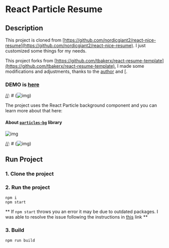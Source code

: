 # React Particle Resume

## Description
This project is cloned from [https://github.com/nordicgiant2/react-nice-resume](https://github.com/nordicgiant2/react-nice-resume). I just customized some things for my needs.

This project forks from [https://github.com/tbakerx/react-resume-template](https://github.com/tbakerx/react-resume-template), I made some modifications and adjustments, thanks to the [author](https://github.com/tbakerx) and [.


### DEMO is [here](https://nordicgiant2.github.io/react-nice-resume-page/index.html)

[//]: # (The image below is commented out because I am attempting to move away from all correlations to the original template as I customize further)

[//]: # (![img](https://github.com/nordicgiant2/react-nice-resume/blob/master/public/images/img.jpg?raw=true))

The project uses the React Particle background component and you can learn more about that here:
#### About [`particles-bg`](https://github.com/lindelof/particles-bg) library 

![img](https://github.com/lindelof/particles-bg/raw/master/image/03.jpg?raw=true)



[//]: # (![img](https://github.com/nordicgiant2/react-nice-resume/blob/master/public/images/img2.jpg?raw=true))

## Run Project
### 1. Clone the project

### 2. Run the project
```shell
npm i
npm start
```
** If `npm start` throws you an error it may be due to outdated packages. I was able to resolve the issue following the instructions in [this](https://reactgo.com/update-npm-packages-latest/) link **


### 3. Build
```shell
npm run build
```
